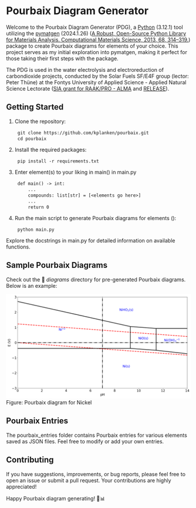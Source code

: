 # Pourbaix Diagram Generator

Welcome to the Pourbaix Diagram Generator (PDG), a [Python](https://www.python.org/) (3.12.1) tool utilizing the [pymatgen](https://pymatgen.org/) (2024.1.26) ([A Robust,
Open-Source Python Library for Materials Analysis. Computational Materials
Science, 2013, 68, 314–319.](https://doi.org/10.1016/j.commatsci.2012.10.028)) package to create Pourbaix diagrams for elements of your choice. This project serves as my initial exploration into pymatgen, making it perfect for those taking their first steps with the package.

The PDG is used in the water electrolysis and electroreduction of carbondioxide projects, conducted by the Solar Fuels SF/E4F group (lector: Peter Thüne) at the Fontys University of Applied Science - Applied Natural Science Lectorate ([SIA grant for RAAK/PRO - ALMA](https://regieorgaan-sia.nl/praktijkgericht-onderzoek/uitgelichte-projecten/pionieren-als-lint-lector/) and [RELEASE](https://smartport.nl/project/release-reversible-large-scale-energy-storage/)).

## Getting Started

1. Clone the repository:

        git clone https://github.com/kplanken/pourbaix.git
        cd pourbaix

2. Install the required packages:

        pip install -r requirements.txt

3. Enter element(s) to your liking in main() in main.py

        def main() -> int:
            ...
            compounds: list[str] = [<elements go here>]
            ...
            return 0

4. Run the main script to generate Pourbaix diagrams for elements ():

        python main.py

Explore the docstrings in main.py for detailed information on available functions.

## Sample Pourbaix Diagrams

Check out the 📁 *diagrams* directory for pre-generated Pourbaix diagrams. Below is an example:

![Pourbaix diagram for Nickel](/diagrams/Ni.png)
Figure: Pourbaix diagram for Nickel

## Pourbaix Entries

The pourbaix_entries folder contains Pourbaix entries for various elements saved as JSON files. Feel free to modify or add your own entries.

## Contributing

If you have suggestions, improvements, or bug reports, please feel free to open an issue or submit a pull request. Your contributions are highly appreciated!

Happy Pourbaix diagram generating! 🧪📊